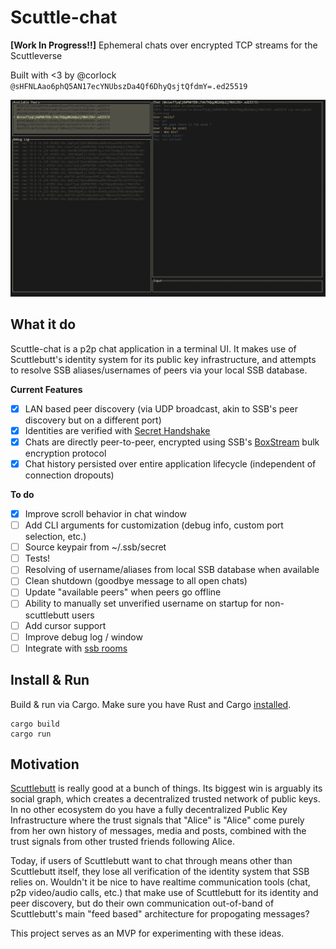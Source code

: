 # Scuttle-chat

**[Work In Progress!!]** Ephemeral chats over encrypted TCP streams for the Scuttleverse

Built with <3 by @corlock `@sHFNLAao6phQ5AN17ecYNUbszDa4Qf6DhyQsjtQfdmY=.ed25519`

![scuttle-chat screenshot](screenshots/1.png)

## What it do

Scuttle-chat is a p2p chat application in a terminal UI. It makes use of Scuttlebutt's identity system for its public key infrastructure, and attempts to resolve SSB aliases/usernames of peers via your local SSB database.

**Current Features**
- [x] LAN based peer discovery (via UDP broadcast, akin to SSB's peer discovery but on a different port)
- [x] Identities are verified with [Secret Handshake](https://ssbc.github.io/scuttlebutt-protocol-guide/#handshake)
- [x] Chats are directly peer-to-peer, encrypted using SSB's [BoxStream](https://ssbc.github.io/scuttlebutt-protocol-guide/#box-stream) bulk encryption protocol
- [x] Chat history persisted over entire application lifecycle (independent of connection dropouts)

**To do**
- [x] Improve scroll behavior in chat window
- [ ] Add CLI arguments for customization (debug info, custom port selection, etc.)
- [ ] Source keypair from ~/.ssb/secret
- [ ] Tests!
- [ ] Resolving of username/aliases from local SSB database when available
- [ ] Clean shutdown (goodbye message to all open chats)
- [ ] Update "available peers" when peers go offline
- [ ] Ability to manually set unverified username on startup for non-scuttlebutt users
- [ ] Add cursor support
- [ ] Improve debug log / window
- [ ] Integrate with [ssb rooms](https://github.com/staltz/ssb-room)

## Install & Run

Build & run via Cargo. Make sure you have Rust and Cargo [installed](https://www.rust-lang.org/tools/install).

```
cargo build
cargo run
```

## Motivation

[Scuttlebutt](https://scuttlebutt.nz) is really good at a bunch of things. Its biggest win is arguably its social graph, which creates a decentralized trusted network of public keys. In no other ecosystem do you have a fully decentralized Public Key Infrastructure where the trust signals that "Alice" is "Alice" come purely from her own history of messages, media and posts, combined with the trust signals from other trusted friends following Alice.

Today, if users of Scuttlebutt want to chat through means other than Scuttlebutt itself, they lose all verification of the identity system that SSB relies on. Wouldn't it be nice to have realtime communication tools (chat, p2p video/audio calls, etc.) that make use of Scuttlebutt for its identity and peer discovery, but do their own communication out-of-band of Scuttlebutt's main "feed based" architecture for propogating messages?

This project serves as an MVP for experimenting with these ideas.
